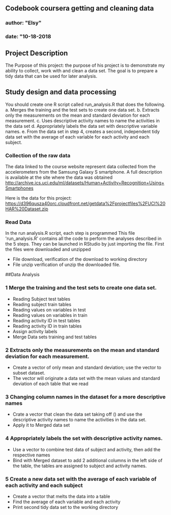 
## Codebook coursera getting and cleaning data
### author: "Elsy"
### date: "10-18-2018



## Project Description

The Purpose of this project: the purpose of his project is to demonstrate my ability to collect, work with and clean a data set. The goal is to prepare a tidy data that can be used for later analysis. 

## Study design and data processing

You should create one R script called run_analysis.R that does the following.
a.	Merges the training and the test sets to create one data set.
b.	Extracts only the measurements on the mean and standard deviation for each measurement.
c.	Uses descriptive activity names to name the activities in the data set
d.	Appropriately labels the data set with descriptive variable names.
e.	From the data set in step 4, creates a second, independent tidy data set with the average of each variable for each activity and each subject.

### Collection of the raw data
The data linked to the course website represent data collected from the accelerometers from the Samsung Galaxy S smartphone. A full description is available at the site where the data was obtained
http://archive.ics.uci.edu/ml/datasets/Human+Activity+Recognition+Using+Smartphones

Here is the data for this project: 
https://d396qusza40orc.cloudfront.net/getdata%2Fprojectfiles%2FUCI%20HAR%20Dataset.zip


### Read Data
In the run analysis.R script, each step is programmed 
This file 'run_analysis.R' contains all the code to perform the analyses described in the 5 steps. They can be launched in RStudio by just importing the file.
First the files were downloaded and unzipped
*	File download, verification of the download to working directory
*	File unzip verification of unzip the downloaded file.

##Data Analysis

### 1 Merge the training and the test sets to create one data set.

*	Reading Subject test tables
*	Reading subject train tables
*	Reading values on variables in test
*	Reading values on variables in train
*	Reading activity ID in test tables
*	Reading activity ID in train tables
*	Assign activity labels
*	Merge Data sets training and test tables

### 2 Extracts only the measurements on the mean and standard deviation for each measurement.

*	Create a vector of only mean and standard deviation; use the vector to subset dataset.
*	The vector will originate a data set with the mean values and standard deviation of each table that we read

### 3 Changing column names in the dataset for a more descriptive names
*	Crate a vector that clean the data set taking off () and use the descriptive activity names to name the activities in the data set. 
*	Apply it to Merged data set 

### 4 Appropriately labels the set with descriptive activity names.
*	Use a vector to combine test data of subject and activity, then add the respective names
*	Bind with Merged dataset to add 2 additional columns in the left side of the table, the tables are assigned to subject and activity names.

### 5 Create a new data set with the average of each variable of each activity and each subject
*	Create a vector that melts the data into a table 
*	Find the average of each variable and each activity
*	Print second tidy data set to the working directory

